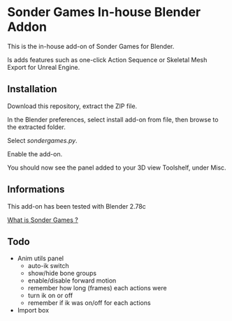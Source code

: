 # Sonder Games In-house Blender Addon

This is the in-house add-on of Sonder Games for Blender.

Is adds features such as one-click Action Sequence or Skeletal Mesh Export for Unreal Engine.


## Installation

Download this repository, extract the ZIP file.

In the Blender preferences, select install add-on from file, then browse to the extracted folder.

Select *sondergames.py*.

Enable the add-on.

You should now see the panel added to your 3D view Toolshelf, under Misc.


## Informations

This add-on has been tested with Blender 2.78c

[What is Sonder Games ?](https://www.sondergames.com/)

## Todo

- Anim utils panel
  - auto-ik switch
  - show/hide bone groups
  - enable/disable forward motion
  - remember how long (frames) each actions were
  - turn ik on or off
  - remember if ik was on/off for each actions
- Import box
